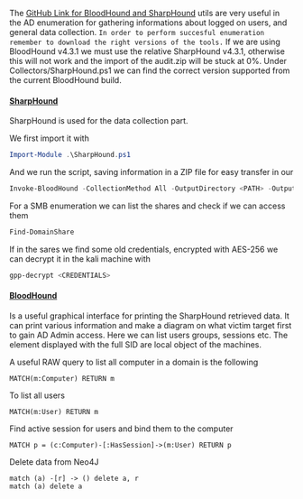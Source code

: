 The [GitHub Link for BloodHound and SharpHound](https://github.com/BloodHoundAD/) utils are very useful in the AD enumeration for gathering informations about logged on users, and general data collection. `In order to perform succesful enumeration remember to download the right versions of the tools.` If we are using BloodHound v4.3.1 we must use the relative SharpHound v4.3.1, otherwise this will not work and the import of the audit.zip will be stuck at 0%. Under Collectors/SharpHound.ps1 we can find the correct version supported from the current BloodHound build.

#### [SharpHound](https://github.com/BloodHoundAD/SharpHound)

SharpHound is used for the data collection part.

We first import it with

```powershell
Import-Module .\SharpHound.ps1
```

And we run the script, saving information in a ZIP file for easy transfer in our

```powershell
Invoke-BloodHound -CollectionMethod All -OutputDirectory <PATH> -OutputPrefix "audit"
```

For a SMB enumeration we can list the shares and check if we can access them

```powershell
Find-DomainShare
```

If in the sares we find some old credentials, encrypted with AES-256 we can decrypt it in the kali machine with

```powershell
gpp-decrypt <CREDENTIALS>
```

#### [BloodHound](https://github.com/BloodHoundAD/BloodHound)

Is a useful graphical interface for printing the SharpHound retrieved data. It can print various information and make a diagram on what victim target first to gain AD Admin access. Here we can list users groups, sessions etc. The element displayed with the full SID are local object of the machines.

A useful RAW query to list all computer in a domain is the following

```
MATCH(m:Computer) RETURN m
```

To list all users

```
MATCH(m:User) RETURN m
```

Find active session for users and bind them to the computer

```
MATCH p = (c:Computer)-[:HasSession]->(m:User) RETURN p
```

Delete data from Neo4J

```
match (a) -[r] -> () delete a, r
match (a) delete a
```